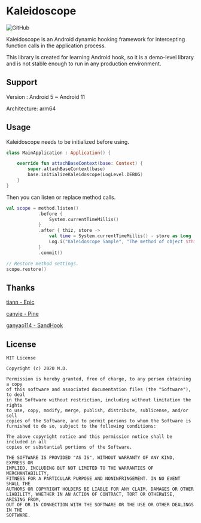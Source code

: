 # Kaleidoscope

![GitHub](https://img.shields.io/github/license/AoraMD/kaleidoscope?style=flat-square&color=9fa8da)

Kaleidoscope is an Android dynamic hooking framework for intercepting function calls in the application process.

This library is created for learning Android hook, so it is a demo-level library and is not stable enough to run in any production environment.

## Support

Version : Android 5 ~ Android 11

Architecture: arm64

## Usage

Kaleidoscope needs to be initialized before using.

``` kotlin
class MainApplication : Application() {

    override fun attachBaseContext(base: Context) {
        super.attachBaseContext(base)
        base.initializeKaleidoscope(LogLevel.DEBUG)
    }
}
```

Then you can listen or replace method calls.

``` kotlin
val scope = method.listen()
            .before {
                System.currentTimeMillis()
            }
            .after { thiz, store ->
                val time = System.currentTimeMillis() - store as Long
                Log.i("Kaleidoscope Sample", "The method of object $thiz is called, which takes $time milliseconds.")
            }
            .commit()

// Restore method settings.
scope.restore()
```

## Thanks

[tiann - Epic](https://github.com/tiann/epic)

[canyie - Pine](https://github.com/canyie/pine)

[ganyao114 - SandHook](https://github.com/ganyao114/SandHook)

## License

```
MIT License

Copyright (c) 2020 M.D.

Permission is hereby granted, free of charge, to any person obtaining a copy
of this software and associated documentation files (the "Software"), to deal
in the Software without restriction, including without limitation the rights
to use, copy, modify, merge, publish, distribute, sublicense, and/or sell
copies of the Software, and to permit persons to whom the Software is
furnished to do so, subject to the following conditions:

The above copyright notice and this permission notice shall be included in all
copies or substantial portions of the Software.

THE SOFTWARE IS PROVIDED "AS IS", WITHOUT WARRANTY OF ANY KIND, EXPRESS OR
IMPLIED, INCLUDING BUT NOT LIMITED TO THE WARRANTIES OF MERCHANTABILITY,
FITNESS FOR A PARTICULAR PURPOSE AND NONINFRINGEMENT. IN NO EVENT SHALL THE
AUTHORS OR COPYRIGHT HOLDERS BE LIABLE FOR ANY CLAIM, DAMAGES OR OTHER
LIABILITY, WHETHER IN AN ACTION OF CONTRACT, TORT OR OTHERWISE, ARISING FROM,
OUT OF OR IN CONNECTION WITH THE SOFTWARE OR THE USE OR OTHER DEALINGS IN THE
SOFTWARE.
```


